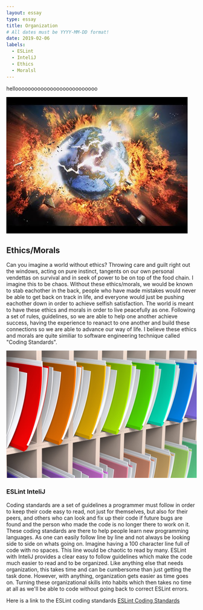 ```yaml
---
layout: essay
type: essay
title: Organization
# All dates must be YYYY-MM-DD format!
date: 2019-02-06
labels:
  - ESLint
  - InteliJ
  - Ethics
  - Moralsl
---
```


helloooooooooooooooooooooooooo


<div class="ui medium rounded images">
  <img class="ui image" src="../images/destruction.jpg">
</div>

## Ethics/Morals

  Can you imagine a world without ethics? Throwing care and guilt right out the windows, acting on pure instinct, tangents on our own personal vendettas on survival and in seek of power to be on top of the food chain. I imagine this to be chaos. Without these ethics/morals, we would be known to stab eachother in the back, people who have made mistakes would never be able to get back on track in life, and everyone would just be pushing eachother down in order to achieve selfish satisfaction. The world is meant to have these ethics and morals in order to live peacefully as one. Following a set of rules, guidelines, so we are able to help one another achieve success, having the experience to reanact to one another and build these connections so we are able to advance our way of life. I believe these ethics and morals are quite similiar to software engineering technique called "Coding Standards".
  
<div class="ui large rounded images">
  <img class="ui image" src="../images/organized.jpg">
</div>
  
### ESLint InteliJ
  
  Coding standards are a set of guidelines a programmer must follow in order to keep their code easy to read, not just for themselves, but also for their peers, and others who can look and fix up their code if future bugs are found and the person who made the code is no longer there to work on it. These coding standards are there to help people learn new programming languages. As one can easily follow line by line and not always be looking side to side on whats going on. Imagine having a 100 character line full of code with no spaces. This line would be chaotic to read by many. ESLint with InteliJ provides a clear easy to follow guidelines which make the code much easier to read and to be organized. Like anything else that needs organization, this takes time and can be cumbersome than just getting the task done. However, with anything, organization gets easier as time goes on. Turning these organizational skills into habits which then takes no time at all as we'll be able to code without going back to correct ESLint errors.
  
Here is a link to the ESLint coding standards [ESLint Coding Standards](https://eslint.org/docs/developer-guide/code-conventions)
